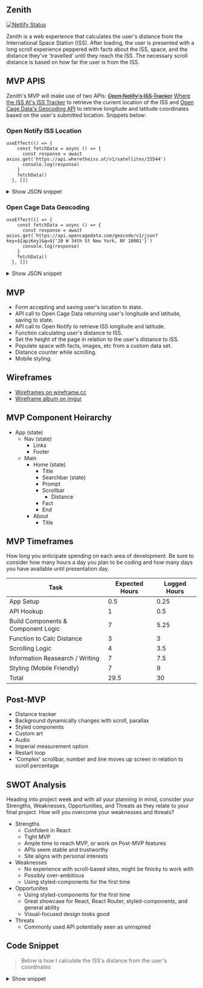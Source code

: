 ## Zenith

[![Netlify Status](https://api.netlify.com/api/v1/badges/1b1cae77-5871-431c-afa1-728306751c9f/deploy-status)](https://app.netlify.com/sites/hardcore-bardeen-54d292/deploys)

Zenith is a web experience that calculates the user's distance from the International Space Station (ISS). After loading, the user is presented with a long scroll experience peppered with facts about the ISS, space, and the distance they've 'travelled' until they reach the ISS. The necessary scroll distance is based on how far the user is from the ISS.

## MVP APIS
Zenith's MVP will make use of two APIs: <del>[Open Notify's ISS Tracker](http://open-notify.org/Open-Notify-API/ISS-Location-Now/)</del> [Where the ISS At's ISS Tracker](https://wheretheiss.at/) to retrieve the current location of the ISS and [Open Cage Data's Geocoding API](https://opencagedata.com/api) to retrieve longitude and latitude coordinates based on the user's submitted location. Snippets below:

### Open Notify ISS Location

```JS
useEffect(() => {
    const fetchData = async () => {
      const response = await axios.get('https://api.wheretheiss.at/v1/satellites/25544')
      console.log(response)
    }
    fetchData()
  }, [])
```

<details> <summary>Show JSON snippet</summary>
<p>

```JSON
{
    "name": "iss",
    "id": 25544,
    "latitude": 49.243967020411,
    "longitude": 162.22964201678,
    "altitude": 422.27563355766,
    "velocity": 27593.733535534,
    "visibility": "daylight",
    "footprint": 4519.022790061,
    "timestamp": 1593708999,
    "daynum": 2459033.2060069,
    "solar_lat": 22.959031741879,
    "solar_lon": 286.89479450137,
    "units": "kilometers"
}
```

</p>
</details>

### Open Cage Data Geocoding

```JS
useEffect(() => {
    const fetchData = async () => {
      const response = await axios.get(`https://api.opencagedata.com/geocode/v1/json?key=${apiKey}&q=${'20 W 34th St New York, NY 10001'}`)
      console.log(response)
    }
    fetchData()
  }, [])
  ```

<details> <summary>Show JSON snippet</summary>
<p>

```JSON
{
    "documentation": "https://opencagedata.com/api",
    "licenses": [
        {
            "name": "see attribution guide",
            "url": "https://opencagedata.com/credits"
        }
    ],
    "rate": {
        "limit": 2500,
        "remaining": 2499,
        "reset": 1593302400
    },
    "results": [
        {
            "annotations": {
                "DMS": {
                    "lat": "40° 54' 0.58932'' N",
                    "lng": "73° 6' 1.11852'' W"
                },
                "FIPS": {
                    "county": "36103",
                    "state": "36"
                },
                "MGRS": "18TXL6001129411",
                "Maidenhead": "FN30kv76xa",
                "Mercator": {
                    "x": -8137489.366,
                    "y": 4969644.175
                },
                "OSM": {
                    "edit_url": "https://www.openstreetmap.org/edit?way=20211382#map=16/40.90016/-73.10031",
                    "note_url": "https://www.openstreetmap.org/note/new#map=16/40.90016/-73.10031&layers=N",
                    "url": "https://www.openstreetmap.org/?mlat=40.90016&mlon=-73.10031#map=16/40.90016/-73.10031"
                },
                "UN_M49": {
                    "regions": {
                        "AMERICAS": "019",
                        "NORTHERN_AMERICA": "021",
                        "US": "840",
                        "WORLD": "001"
                    },
                    "statistical_groupings": [
                        "MEDC"
                    ]
                },
                "callingcode": 1,
                "currency": {
                    "alternate_symbols": [
                        "US$"
                    ],
                    "decimal_mark": ".",
                    "disambiguate_symbol": "US$",
                    "html_entity": "$",
                    "iso_code": "USD",
                    "iso_numeric": "840",
                    "name": "United States Dollar",
                    "smallest_denomination": 1,
                    "subunit": "Cent",
                    "subunit_to_unit": 100,
                    "symbol": "$",
                    "symbol_first": 1,
                    "thousands_separator": ","
                },
                "flag": "🇺🇸",
                "geohash": "drk08t9uxr1ev3brwp98",
                "qibla": 59.08,
                "roadinfo": {
                    "drive_on": "right",
                    "road": "34th Street",
                    "speed_in": "mph"
                },
                "sun": {
                    "rise": {
                        "apparent": 1593249840,
                        "astronomical": 1593242280,
                        "civil": 1593247860,
                        "nautical": 1593245280
                    },
                    "set": {
                        "apparent": 1593217620,
                        "astronomical": 1593225180,
                        "civil": 1593219600,
                        "nautical": 1593222180
                    }
                },
                "timezone": {
                    "name": "America/New_York",
                    "now_in_dst": 1,
                    "offset_sec": -14400,
                    "offset_string": "-0400",
                    "short_name": "EDT"
                },
                "what3words": {
                    "words": "aboard.recruiters.occurs"
                }
            },
            "bounds": {
                "northeast": {
                    "lat": 40.9002137,
                    "lng": -73.1002607
                },
                "southwest": {
                    "lat": 40.9001137,
                    "lng": -73.1003607
                }
            },
            "components": {
                "ISO_3166-1_alpha-2": "US",
                "ISO_3166-1_alpha-3": "USA",
                "_category": "building",
                "_type": "building",
                "continent": "North America",
                "country": "United States of America",
                "country_code": "us",
                "county": "Suffolk County",
                "house_number": "20",
                "locality": "Stony Brook",
                "postcode": "11790",
                "road": "34th Street",
                "state": "New York",
                "state_code": "NY"
            },
            "confidence": 10,
            "formatted": "20 34th Street, Stony Brook, NY 11790, United States of America",
            "geometry": {
                "lat": 40.9001637,
                "lng": -73.1003107
            }
        },
    ],
    "status": {
        "code": 200,
        "message": "OK"
    },
    "stay_informed": {
        "blog": "https://blog.opencagedata.com",
        "twitter": "https://twitter.com/OpenCage"
    },
    "thanks": "For using an OpenCage API",
    "timestamp": {
        "created_http": "Sat, 27 Jun 2020 16:26:39 GMT",
        "created_unix": 1593275199
    },
    "total_results": 7
}
```

</p>
</details>

## MVP
- Form accepting and saving user's location to state.
- API call to Open Cage Data returning user's longitude and latitude, saving to state.
- API call to Open Notify to retrieve ISS longitude and latitude.
- Function calculating user's distance to ISS.
- Set the height of the page in relation to the user's distance to ISS.
- Populate space with facts, images, etc from a custom data set.
- Distance counter while scrolling.
- Mobile styling.

## Wireframes
- [Wireframes on wireframe.cc](https://wireframe.cc/pro/pp/e6d393782354279)
- [Wireframe album on imgur](https://imgur.com/a/wEXlDxo)

## MVP Component Heirarchy

- App (state)
  - Nav (state)
    - Links
    - Footer
  - Main
    - Home (state)
      - Title
      - Searchbar (state)
      - Prompt
      - Scrollbar
        - Distance
      - Fact
      - End
    - About
      - Title


## MVP Timeframes
How long you anticipate spending on each area of development. Be sure to consider how many hours a day you plan to be coding and how many days you have available until presentation day.

| Task | Expected Hours | Logged Hours |
| -- | -- | -- |
|App Setup|0.5|0.25|
|API Hookup|1|0.5|
|Build Components & Component Logic|7|5.25|
|Function to Calc Distance|3|3|
|Scrolling Logic|4|3.5|
|Information Reasearch / Writing|7|7.5|
|Styling (Mobile Friendly)|7|9|
|Total|29.5|30|

## Post-MVP
- Distance tracker
- Background dynamically changes with scroll, parallax
- Styled components
- Custom art
- Audio
- Imperial measurement option
- Restart loop
- 'Complex' scrollbar, number and line moves up screen in relation to scroll percentage

## SWOT Analysis
Heading into project week and with all your planning in mind, consider your Strengths, Weaknesses, Opportunities, and Threats as they relate to your final project. How will you overcome your weaknesses and threats?

- Strengths
  - Confident in React
  - Tight MVP
  - Ample time to reach MVP, or work on Post-MVP features
  - APIs seem stable and trustworthy
  - Site aligns with personal interests
- Weaknesses
  - No experience with scroll-based sites, might be finicky to work with
  - Possibly over-ambitious
  - Using styled-components for the first time
- Opportunites
  - Using styled-components for the first time
  - Great showcase for React, React Router, styled-components, and general ability
  - Visual-focused design looks good
- Threats
  - Commonly used API potentially seen as uninspired

## Code Snippet

> Below is how I calculate the ISS's distance from the user's coordinates

<details><summary>Show snippet</summary>
<p>

```JS
function coordToXYZ(lat, lon, rad) {
  let result = []

  // convert lat and lon to radians
  const phi = (lon + 90) / 180 * Math.PI
  const theta = (90 - lat) / 180 * Math.PI

  // calculate position on unit circle
  result.push(Math.sin(theta) * Math.sin(phi))
  result.push(Math.cos(theta))
  result.push(Math.sin(theta) * Math.cos(phi))

  // multiply by radius
  result = result.map(num => num * rad)

  return result
}

function distance(coord1, coord2) {
  // declare coordinate variables from arrays
  const [x1, y1, z1] = coord1
  const [x2, y2, z2] = coord2

  // euclidean distance formula w/o sqrt
  const base = (x2 - x1) ** 2 + (y2 - y1) ** 2 + (z2 - z1) ** 2

  return Math.sqrt(base)
}

function getAngleSSS(a, b, c) {
  let base = ((a ** 2) + (c ** 2) - (b ** 2)) / (2 * a * c)

  // answer in radians
  let radian = Math.acos(base)

  // convert back to degrees before returning
  return radian * 180 / Math.PI
}

function getSideSAS(s1, a, s2) {
  // convert degrees to radians before beginning
  let radian = a / 180 * Math.PI
  let base = (s1 ** 2) + (s2 ** 2) - (2 * s1 * s2 * Math.cos(radian))

  return Math.sqrt(base)
}

export default function distanceToISS(lon1, lat1, lon2, lat2) {
  // distances in meters
  const earthRadius = 6371000
  const issHeight = 408000

  // convert coordinates from spherical to cartesian
  const cartesian1 = coordToXYZ(lon1, lat1, earthRadius)
  const cartesian2 = coordToXYZ(lon2, lat2, earthRadius)

  // calculate direct distance between coordinates
  const coordDistance = distance(cartesian1, cartesian2)

  // solve for angle between direct line and ISS
  const insideAngle = getAngleSSS(coordDistance, earthRadius, earthRadius)
  const outsideAngle = 180 - insideAngle

  // use angle to calculate distance, return in km
  return getSideSAS(coordDistance, outsideAngle, issHeight) / 1000
}
```
</p>
</details>